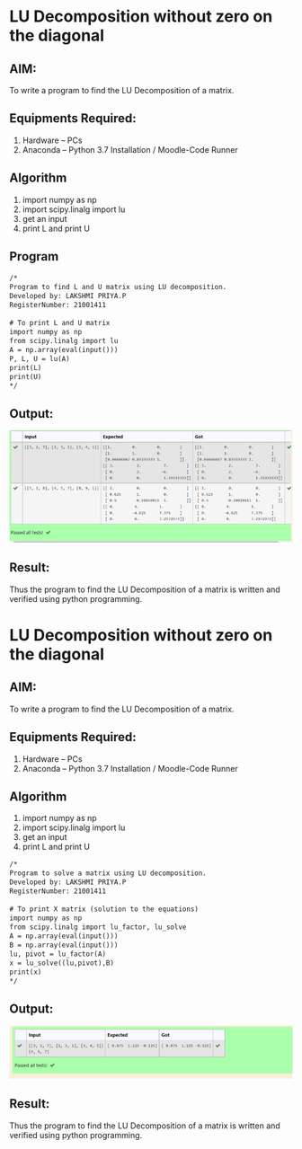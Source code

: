 # LU Decomposition without zero on the diagonal

## AIM:
To write a program to find the LU Decomposition of a matrix.

## Equipments Required:
1. Hardware – PCs
2. Anaconda – Python 3.7 Installation / Moodle-Code Runner

## Algorithm
1. import numpy as np
2. import scipy.linalg import lu
3. get an input
4. print L and print U

## Program
~~~
/*
Program to find L and U matrix using LU decomposition.
Developed by: LAKSHMI PRIYA.P
RegisterNumber: 21001411

# To print L and U matrix
import numpy as np
from scipy.linalg import lu
A = np.array(eval(input()))
P, L, U = lu(A)
print(L)
print(U)
*/
~~~

## Output:
![lu decomposition](lu1.PNG)

## Result:
Thus the program to find the LU Decomposition of a matrix is written and verified using python programming.


# LU Decomposition without zero on the diagonal

## AIM:
To write a program to find the LU Decomposition of a matrix.

## Equipments Required:
1. Hardware – PCs
2. Anaconda – Python 3.7 Installation / Moodle-Code Runner

## Algorithm
1. import numpy as np
2. import scipy.linalg import lu
3. get an input
4. print L and print U

~~~
/*
Program to solve a matrix using LU decomposition.
Developed by: LAKSHMI PRIYA.P
RegisterNumber: 21001411

# To print X matrix (solution to the equations)
import numpy as np
from scipy.linalg import lu_factor, lu_solve
A = np.array(eval(input()))
B = np.array(eval(input()))
lu, pivot = lu_factor(A)
x = lu_solve((lu,pivot),B)
print(x)
*/
~~~

## Output:
![lu decomposition](lu2.PNG)

## Result:
Thus the program to find the LU Decomposition of a matrix is written and verified using python programming.

